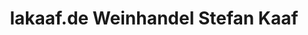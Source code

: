 ---
title: "lakaaf.de Weinhandel Stefan Kaaf"
url: /rietberg/lakaaf-de-weinhandel-stefan-kaaf/
shop: Spirituosen
---